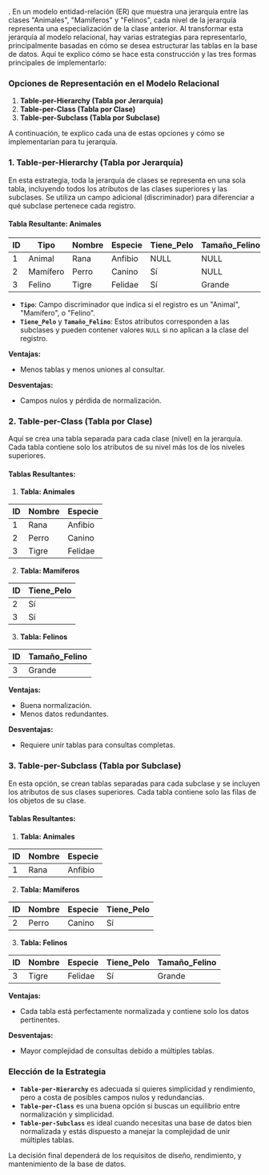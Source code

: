 .
En un modelo entidad-relación (ER) que muestra una jerarquía entre las clases "Animales", "Mamíferos" y "Felinos", cada nivel de la jerarquía representa una especialización de la clase anterior. Al transformar esta jerarquía al modelo relacional, hay varias estrategias para representarlo, principalmente basadas en cómo se desea estructurar las tablas en la base de datos. Aquí te explico cómo se hace esta construcción y las tres formas principales de implementarlo:

### Opciones de Representación en el Modelo Relacional

1. **Table-per-Hierarchy (Tabla por Jerarquía)**
2. **Table-per-Class (Tabla por Clase)**
3. **Table-per-Subclass (Tabla por Subclase)**

A continuación, te explico cada una de estas opciones y cómo se implementarían para tu jerarquía.

### 1. Table-per-Hierarchy (Tabla por Jerarquía)

En esta estrategia, toda la jerarquía de clases se representa en una sola tabla, incluyendo todos los atributos de las clases superiores y las subclases. Se utiliza un campo adicional (discriminador) para diferenciar a qué subclase pertenece cada registro.

#### Tabla Resultante: Animales

| ID  | Tipo     | Nombre | Especie | Tiene_Pelo | Tamaño_Felino |
| --- | -------- | ------ | ------- | ---------- | ------------- |
| 1   | Animal   | Rana   | Anfibio | NULL       | NULL          |
| 2   | Mamífero | Perro  | Canino  | Sí         | NULL          |
| 3   | Felino   | Tigre  | Felidae | Sí         | Grande        |

- **`Tipo`**: Campo discriminador que indica si el registro es un "Animal", "Mamífero", o "Felino".
- **`Tiene_Pelo`** y **`Tamaño_Felino`**: Estos atributos corresponden a las subclases y pueden contener valores `NULL` si no aplican a la clase del registro.

**Ventajas:**
- Menos tablas y menos uniones al consultar.
  
**Desventajas:**
- Campos nulos y pérdida de normalización.


### 2. Table-per-Class (Tabla por Clase)

Aquí se crea una tabla separada para cada clase (nivel) en la jerarquía. Cada tabla contiene solo los atributos de su nivel más los de los niveles superiores.

#### Tablas Resultantes:

1. **Tabla: Animales**

| ID  | Nombre | Especie |
| --- | ------ | ------- |
| 1   | Rana   | Anfibio |
| 2   | Perro  | Canino  |
| 3   | Tigre  | Felidae |

2. **Tabla: Mamíferos**

| ID | Tiene_Pelo |
|----|------------|
| 2  | Sí         |
| 3  | Sí         |

3. **Tabla: Felinos**

| ID | Tamaño_Felino |
|----|---------------|
| 3  | Grande        |

**Ventajas:**
- Buena normalización.
- Menos datos redundantes.

**Desventajas:**
- Requiere unir tablas para consultas completas.

### 3. Table-per-Subclass (Tabla por Subclase)

En esta opción, se crean tablas separadas para cada subclase y se incluyen los atributos de sus clases superiores. Cada tabla contiene solo las filas de los objetos de su clase.

#### Tablas Resultantes:

1. **Tabla: Animales**

|ID|Nombre|Especie|
|---|---|---|
|1|Rana|Anfibio|

2. **Tabla: Mamíferos**

| ID  | Nombre | Especie | Tiene_Pelo |
| --- | ------ | ------- | ---------- |
| 2   | Perro  | Canino  | Sí         |

3. **Tabla: Felinos**

| ID  | Nombre | Especie | Tiene_Pelo | Tamaño_Felino |
| --- | ------ | ------- | ---------- | ------------- |
| 3   | Tigre  | Felidae | Sí         | Grande        |

**Ventajas:**
- Cada tabla está perfectamente normalizada y contiene solo los datos pertinentes.

**Desventajas:**
- Mayor complejidad de consultas debido a múltiples tablas.

### Elección de la Estrategia

- **`Table-per-Hierarchy`** es adecuada si quieres simplicidad y rendimiento, pero a costa de posibles campos nulos y redundancias.
- **`Table-per-Class`** es una buena opción si buscas un equilibrio entre normalización y simplicidad.
- **`Table-per-Subclass`** es ideal cuando necesitas una base de datos bien normalizada y estás dispuesto a manejar la complejidad de unir múltiples tablas.

La decisión final dependerá de los requisitos de diseño, rendimiento, y mantenimiento de la base de datos.